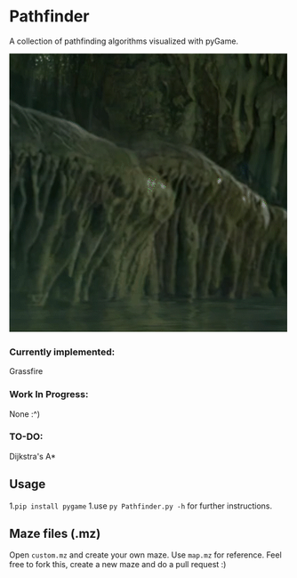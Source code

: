 # Pathfinder

A collection of pathfinding algorithms visualized with pyGame.

![alt text](https://github.com/archead/Pathfinder/blob/main/sample%20gifs/star.gif)

### Currently implemented:

Grassfire

### Work In Progress:

None :^)

### TO-DO:

Dijkstra's
A\*

## Usage

1.`pip install pygame`
1.use `py Pathfinder.py -h` for further instructions.

## Maze files (.mz)

Open `custom.mz` and create your own maze.
Use `map.mz` for reference.
Feel free to fork this, create a new maze and do a pull request :)
